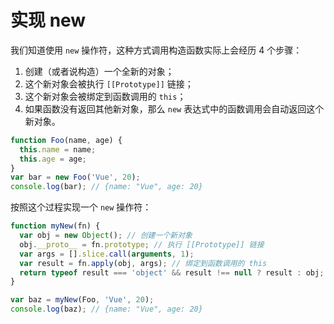 # 实现 new

我们知道使用 `new` 操作符，这种方式调用构造函数实际上会经历 4 个步骤：

1. 创建（或者说构造）一个全新的对象；
2. 这个新对象会被执行 `[[Prototype]]` 链接；
3. 这个新对象会被绑定到函数调用的 `this`；
4. 如果函数没有返回其他新对象，那么 `new` 表达式中的函数调用会自动返回这个新对象。

```js
function Foo(name, age) {
  this.name = name;
  this.age = age;
}
var bar = new Foo('Vue', 20);
console.log(bar); // {name: "Vue", age: 20}
```

按照这个过程实现一个 `new` 操作符：

```js
function myNew(fn) {
  var obj = new Object(); // 创建一个新对象
  obj.__proto__ = fn.prototype; // 执行 [[Prototype]] 链接
  var args = [].slice.call(arguments, 1); 
  var result = fn.apply(obj, args); // 绑定到函数调用的 this
  return typeof result === 'object' && result !== null ? result : obj; // 返回对象
}

var baz = myNew(Foo, 'Vue', 20);
console.log(baz); // {name: "Vue", age: 20}
```